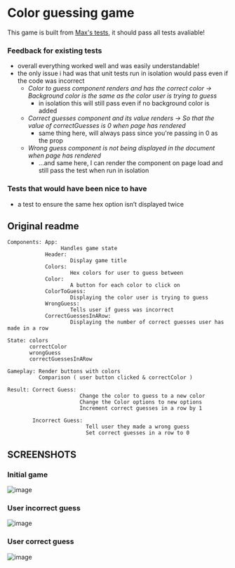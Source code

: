 # Color guessing game  
This game is built from [Max's tests](https://github.com/maxhaggmancmedu/testing-guessing-game), it should pass all tests avaliable!

### Feedback for existing tests
- overall everything worked well and was easily understandable!
- the only issue i had was that unit tests run in isolation would pass even if the code was incorrect
  - *Color to guess component renders and has the correct color → Background color is the same as the color user is trying to guess*
      - in isolation this will still pass even if no background color is added
  - *Correct guesses component and its value renders → So that the value of correctGuesses is 0 when page has rendered*
      - same thing here, will always pass since you're passing in 0 as the prop
  - *Wrong guess component is not being displayed in the document when page has rendered*
      - ...and same here, I can render the component on page load and still pass the test when run in isolation

### Tests that would have been nice to have
- a test to ensure the same hex option isn’t displayed twice

## Original readme

    Components: App: 
                     Handles game state
                Header:
                        Display game title 
                Colors: 
                        Hex colors for user to guess between
                Color: 
                        A button for each color to click on
                ColorToGuess: 
                        Displaying the color user is trying to guess
                WrongGuess:
                        Tells user if guess was incorrect
                CorrectGuessesInARow:
                        Displaying the number of correct guesses user has made in a row                

    State: colors
           correctColor
           wrongGuess
           correctGuessesInARow 

    Gameplay: Render buttons with colors
              Comparison ( user button clicked & correctColor )

    Result: Correct Guess: 
                           Change the color to guess to a new color
                           Change the Color options to new options
                           Increment correct guesses in a row by 1     
    
            Incorrect Guess: 
                             Tell user they made a wrong guess
                             Set correct guesses in a row to 0  

## SCREENSHOTS

### Initial game
![image](https://github.com/maxhaggmancmedu/testing-guessing-game/assets/116894648/616e445c-5f22-4042-87d5-99523a67d7cd)



### User incorrect guess
![image](https://github.com/maxhaggmancmedu/testing-guessing-game/assets/116894648/dd836e29-553c-4b0c-93ad-ac2126da682c)


### User correct guess
![image](https://github.com/maxhaggmancmedu/testing-guessing-game/assets/116894648/ba9518e6-65ac-4295-a06a-4f045f67647d)




  
